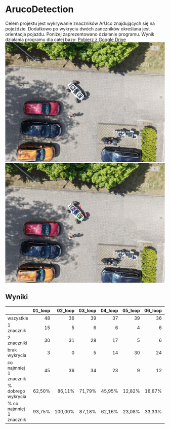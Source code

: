 # ArucoDetection
Celem projektu jest wykrywanie znaczników ArUco znajdujących się na pojeździe. Dodatkowo po wykryciu dwóch zanczników określana jest orientacja pojazdu. Poniżej zaprezentowano działanie programu. Wynik działania programu dla całej bazy: [Pobierz z Google Drive](https://drive.google.com/drive/folders/1o57acqhOqQ_RHorSwbL1nPxljyvJVrgW?usp=drive_link)
 ![IN](img/IN.jpeg)
  ![OUT](img/Out.jpeg)
  ## Wyniki
  
  |                   | 01_loop | 02_loop | 03_loop | 04_loop | 05_loop | 06_loop | 07_loop | 08_loop | 09_loop | Razem |
|---------------------------|--------:|--------:|--------:|--------:|--------:|--------:|--------:|--------:|--------:|------:|
| wszystkie                 |      48 |      36 |      39 |      37 |      39 |      36 |      36 |      35 |      38 |   344 |
| 1 znacznik                |      15 |       5 |       6 |       6 |       4 |       6 |       7 |      13 |       9 |    71 |
| 2 znaczniki               |      30 |      31 |      28 |      17 |       5 |       6 |       8 |      13 |      17 |   155 |
| brak wykrycia            |       3 |       0 |       5 |      14 |      30 |      24 |      21 |       9 |      12 |   118 |
| co najmniej 1 znacznik    |      45 |      36 |      34 |      23 |       9 |      12 |      15 |      26 |      26 |   226 |
| % dobrego wykrycia        |  62,50% |  86,11% |  71,79% |  45,95% |  12,82% |  16,67% |  22,22% |  37,14% |  44,74% | 45,06% |
| % co najmniej 1 znacznik  |  93,75% | 100,00% |  87,18% |  62,16% |  23,08% |  33,33% |  41,67% |  74,29% |  68,42% | 65,70% |

